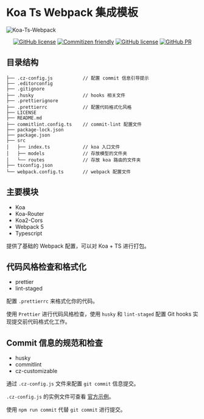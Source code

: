 # Koa Ts Webpack 集成模板

![Koa-Ts-Webpack](https://socialify.git.ci/Lmmmmmm-bb/Koa-Ts-Webpack/image?description=1&font=Inter&language=1&pattern=Plus&theme=Light)
<p align="center">
    <a href="https://github.com/Lmmmmmm-bb/Koa-Ts-Webpack"><img alt="GitHub license" src="https://img.shields.io/github/license/Lmmmmmm-bb/Koa-Ts-Webpack"></a>
    <a href="http://commitizen.github.io/cz-cli/"><img alt="Commitizen friendly" src="https://img.shields.io/badge/commitizen-friendly-brightgreen.svg" /></a>
    <a href="https://github.com/Lmmmmmm-bb/Koa-Ts-Webpack/issues"><img alt="GitHub license" src="https://img.shields.io/github/issues/Lmmmmmm-bb/Koa-Ts-Webpack" /></a>
    <a href="javascript:;"><img alt="GitHub PR" src="https://img.shields.io/badge/PR-Welcome-%2345A2FF" /></a>
</p>

## 目录结构

```
├── .cz-config.js           // 配置 commit 信息引导提示
├── .editorconfig
├── .gitignore
├── .husky                  // hooks 相关文件
├── .prettierignore
├── .prettierrc             // 配置代码格式化风格
├── LICENSE
├── README.md
├── commitlint.config.ts    // commit-lint 配置文件
├── package-lock.json
├── package.json
├── src
│   ├── index.ts            // koa 入口文件
│   ├── models              // 存放模型的文件夹
│   └── routes              // 存放 koa 路由的文件夹
├── tsconfig.json
└── webpack.config.ts       // webpack 配置文件
```

## 主要模块

- Koa
- Koa-Router
- Koa2-Cors
- Webpack 5
- Typescript

提供了基础的 Webpack 配置，可以对 Koa + TS 进行打包。

## 代码风格检查和格式化

- prettier
- lint-staged

配置 `.prettierrc` 来格式化你的代码。

使用 `Prettier` 进行代码风格检查，使用 `husky` 和 `lint-staged` 配置 Git hooks 实现提交前代码格式化工作。

## Commit 信息的规范和检查

- husky
- commitlint
- cz-customizable

通过 `.cz-config.js` 文件来配置 `git commit` 信息提交。

`.cz-config.js` 的实例文件可查看 [官方示例](https://github.com/leoforfree/cz-customizable/blob/master/cz-config-EXAMPLE.js)。

使用 `npm run commit` 代替 `git commit` 进行提交。
